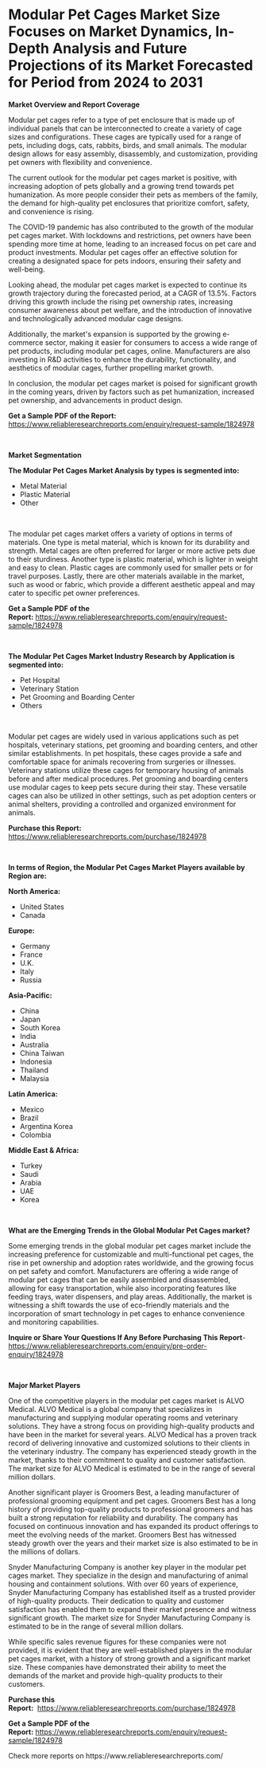 <p><h1>Modular Pet Cages Market Size Focuses on Market Dynamics, In-Depth Analysis and Future Projections of its Market Forecasted for Period from 2024 to 2031</h1></p><p><strong>Market Overview and Report Coverage</strong></p>
<p><p>Modular pet cages refer to a type of pet enclosure that is made up of individual panels that can be interconnected to create a variety of cage sizes and configurations. These cages are typically used for a range of pets, including dogs, cats, rabbits, birds, and small animals. The modular design allows for easy assembly, disassembly, and customization, providing pet owners with flexibility and convenience.</p><p>The current outlook for the modular pet cages market is positive, with increasing adoption of pets globally and a growing trend towards pet humanization. As more people consider their pets as members of the family, the demand for high-quality pet enclosures that prioritize comfort, safety, and convenience is rising.</p><p>The COVID-19 pandemic has also contributed to the growth of the modular pet cages market. With lockdowns and restrictions, pet owners have been spending more time at home, leading to an increased focus on pet care and product investments. Modular pet cages offer an effective solution for creating a designated space for pets indoors, ensuring their safety and well-being.</p><p>Looking ahead, the modular pet cages market is expected to continue its growth trajectory during the forecasted period, at a CAGR of 13.5%. Factors driving this growth include the rising pet ownership rates, increasing consumer awareness about pet welfare, and the introduction of innovative and technologically advanced modular cage designs.</p><p>Additionally, the market's expansion is supported by the growing e-commerce sector, making it easier for consumers to access a wide range of pet products, including modular pet cages, online. Manufacturers are also investing in R&D activities to enhance the durability, functionality, and aesthetics of modular cages, further propelling market growth.</p><p>In conclusion, the modular pet cages market is poised for significant growth in the coming years, driven by factors such as pet humanization, increased pet ownership, and advancements in product design.</p></p>
<p><strong>Get a Sample PDF of the Report:</strong> <a href="https://www.reliableresearchreports.com/enquiry/request-sample/1824978">https://www.reliableresearchreports.com/enquiry/request-sample/1824978</a></p>
<p>&nbsp;</p>
<p><strong>Market Segmentation</strong></p>
<p><strong>The Modular Pet Cages Market Analysis by types is segmented into:</strong></p>
<p><ul><li>Metal Material</li><li>Plastic Material</li><li>Other</li></ul></p>
<p>&nbsp;</p>
<p><p>The modular pet cages market offers a variety of options in terms of materials. One type is metal material, which is known for its durability and strength. Metal cages are often preferred for larger or more active pets due to their sturdiness. Another type is plastic material, which is lighter in weight and easy to clean. Plastic cages are commonly used for smaller pets or for travel purposes. Lastly, there are other materials available in the market, such as wood or fabric, which provide a different aesthetic appeal and may cater to specific pet owner preferences.</p></p>
<p><strong>Get a Sample PDF of the Report:</strong>&nbsp;<a href="https://www.reliableresearchreports.com/enquiry/request-sample/1824978">https://www.reliableresearchreports.com/enquiry/request-sample/1824978</a></p>
<p>&nbsp;</p>
<p><strong>The Modular Pet Cages Market Industry Research by Application is segmented into:</strong></p>
<p><ul><li>Pet Hospital</li><li>Veterinary Station</li><li>Pet Grooming and Boarding Center</li><li>Others</li></ul></p>
<p>&nbsp;</p>
<p><p>Modular pet cages are widely used in various applications such as pet hospitals, veterinary stations, pet grooming and boarding centers, and other similar establishments. In pet hospitals, these cages provide a safe and comfortable space for animals recovering from surgeries or illnesses. Veterinary stations utilize these cages for temporary housing of animals before and after medical procedures. Pet grooming and boarding centers use modular cages to keep pets secure during their stay. These versatile cages can also be utilized in other settings, such as pet adoption centers or animal shelters, providing a controlled and organized environment for animals.</p></p>
<p><strong>Purchase this Report:</strong>&nbsp; <a href="https://www.reliableresearchreports.com/purchase/1824978">https://www.reliableresearchreports.com/purchase/1824978</a></p>
<p>&nbsp;</p>
<p><strong>In terms of Region, the Modular Pet Cages Market Players available by Region are:</strong></p>
<p>
    <p> <strong> North America: </strong>
        <ul>
            <li>United States</li>
            <li>Canada</li>
        </ul>
        </p> 
    <p> <strong> Europe: </strong>
        <ul>
            <li>Germany</li>
            <li>France</li>
            <li>U.K.</li>
            <li>Italy</li>
            <li>Russia</li>
        </ul>
        </p> 
    <p> <strong> Asia-Pacific: </strong>
        <ul>
            <li>China</li>
            <li>Japan</li>
            <li>South Korea</li>
            <li>India</li>
            <li>Australia</li>
            <li>China Taiwan</li>
            <li>Indonesia</li>
            <li>Thailand</li>
            <li>Malaysia</li>
        </ul>
        </p> 
    <p> <strong> Latin America: </strong>
        <ul>
            <li>Mexico</li>
            <li>Brazil</li>
            <li>Argentina Korea</li>
            <li>Colombia</li>
        </ul>
        </p> 
    <p> <strong> Middle East & Africa: </strong>
        <ul>
            <li>Turkey</li>
            <li>Saudi</li>
            <li>Arabia</li>
            <li>UAE</li>
            <li>Korea</li>
        </ul>
    </p>
    </p>
<p>&nbsp;</p>
<p><strong>What are the Emerging Trends in the Global Modular Pet Cages market?</strong></p>
<p><p>Some emerging trends in the global modular pet cages market include the increasing preference for customizable and multi-functional pet cages, the rise in pet ownership and adoption rates worldwide, and the growing focus on pet safety and comfort. Manufacturers are offering a wide range of modular pet cages that can be easily assembled and disassembled, allowing for easy transportation, while also incorporating features like feeding trays, water dispensers, and play areas. Additionally, the market is witnessing a shift towards the use of eco-friendly materials and the incorporation of smart technology in pet cages to enhance convenience and monitoring capabilities.</p></p>
<p><strong>Inquire or Share Your Questions If Any Before Purchasing This Report</strong>- <a href="https://www.reliableresearchreports.com/enquiry/pre-order-enquiry/1824978">https://www.reliableresearchreports.com/enquiry/pre-order-enquiry/1824978</a></p>
<p>&nbsp;</p>
<p><strong>Major Market Players</strong></p>
<p><p>One of the competitive players in the modular pet cages market is ALVO Medical. ALVO Medical is a global company that specializes in manufacturing and supplying modular operating rooms and veterinary solutions. They have a strong focus on providing high-quality products and have been in the market for several years. ALVO Medical has a proven track record of delivering innovative and customized solutions to their clients in the veterinary industry. The company has experienced steady growth in the market, thanks to their commitment to quality and customer satisfaction. The market size for ALVO Medical is estimated to be in the range of several million dollars.</p><p>Another significant player is Groomers Best, a leading manufacturer of professional grooming equipment and pet cages. Groomers Best has a long history of providing top-quality products to professional groomers and has built a strong reputation for reliability and durability. The company has focused on continuous innovation and has expanded its product offerings to meet the evolving needs of the market. Groomers Best has witnessed steady growth over the years and their market size is also estimated to be in the millions of dollars.</p><p>Snyder Manufacturing Company is another key player in the modular pet cages market. They specialize in the design and manufacturing of animal housing and containment solutions. With over 60 years of experience, Snyder Manufacturing Company has established itself as a trusted provider of high-quality products. Their dedication to quality and customer satisfaction has enabled them to expand their market presence and witness significant growth. The market size for Snyder Manufacturing Company is estimated to be in the range of several million dollars.</p><p>While specific sales revenue figures for these companies were not provided, it is evident that they are well-established players in the modular pet cages market, with a history of strong growth and a significant market size. These companies have demonstrated their ability to meet the demands of the market and provide high-quality products to their customers.</p></p>
<p><strong>Purchase this Report:</strong>&nbsp;&nbsp;<a href="https://www.reliableresearchreports.com/purchase/1824978">https://www.reliableresearchreports.com/purchase/1824978</a></p>
<p></p>
<p><strong>Get a Sample PDF of the Report:</strong>&nbsp;<a href="https://www.reliableresearchreports.com/enquiry/request-sample/1824978">https://www.reliableresearchreports.com/enquiry/request-sample/1824978</a></p>
<p>Check more reports on https://www.reliableresearchreports.com/</p>